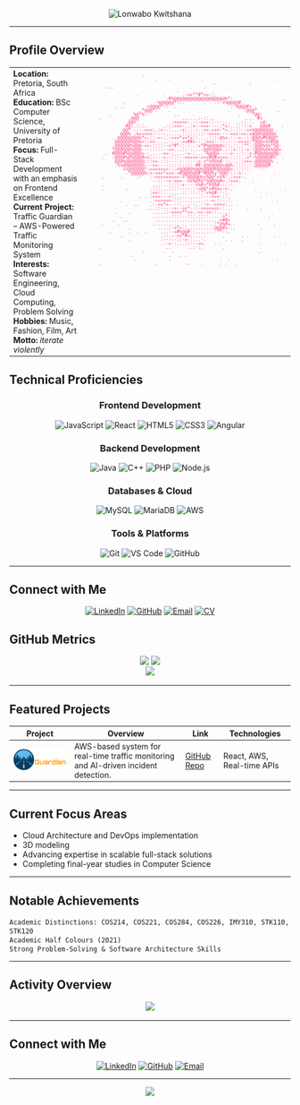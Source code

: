 <p align="center">
  <img src="lonwabologo.gif" alt="Lonwabo Kwitshana" />
</p>

---

## Profile Overview

<table align="center">
  <tr>
    <td align="left" style="vertical-align: top; padding-right: 30px;">
      <b>Location:</b> Pretoria, South Africa<br>
      <b>Education:</b> BSc Computer Science, University of Pretoria<br>
      <b>Focus:</b> Full-Stack Development with an emphasis on Frontend Excellence<br>
      <b>Current Project:</b> Traffic Guardian – AWS-Powered Traffic Monitoring System<br>
      <b>Interests:</b> Software Engineering, Cloud Computing, Problem Solving<br>
      <b>Hobbies:</b> Music, Fashion, Film, Art<br>
      <b>Motto:</b> <i>iterate violently</i>
    </td>
    <td align="center" style="vertical-align: top;">
      <pre style="font-size: 8px; line-height: 7px; color: #FF4081;">
                .                                                     
                     .    .           .                          .    
                                          ..            .             
   ...                            .    .       .   .  .               
                             .            .                           
              .         .      .-=+**#*+=-:.                          
                         -#%@@@@@@@@@@@@@@@@@@@%*:                  ..
         .           -%@@@@@*-:.       .   .:-+%@@@@#.       .        
      . ..        +@@@@*-:  .                    .-%@@@#+ .           
               .*@@@*:    .                     .     :@@@*       ..  
    .        %@*%-          ..     .                .    *@@:         
.          .@@@                ......:-::..           .... #=         
           @@=             :=====:--:-=++::----..  ..::.:.  +@:       
          #@:.:::.      .-::=++-..:+--+++----:*+:..::-:-=   @@@#    . 
         @@* --:-===:.:=--:...-+:.:-:--==-=+=-*=.:-::--=+%@@@@@@@ .   
        @@@% :%+====:---:......::::::::--==+=----===-==:+@@@%@@@@@    
     . @@@@@@@@%*=-::-=-:.-=++*++*+::....:::-@%=-:--=--:-@@@%#%@@@*   
      @@@@@@%@@%=::==-....:--:-=+##=--::=+=---:.:-:-=++=:*@@@+%+#@@   
     .@@@@@@%@@@-==-::::--=*#*-:-:-.:+*#%@@@@@=::.::.:**-:@@@%%%*%@-  
     *@@@%@@%@@@---::::---==...::-:...-@@%%@@+.:-:=:::-=--@@@%@%%@@=  
  .  #@@@#%@@@@@=-:....-==-:....-+-:...-%@@@+--:-=--.::-=-#@@@@@@@@:  
 .   -@@@#%@%@@@#==::---=--:::--==+==-=+=#@#====-::::..=*-%@@@@@#=  . 
      @@@%@@@@@@@:::=+-:::----:--:---=-=*%%%%#-::....:=+=-@@@@@@% .   
      .%+@@@@@@@@---++---::::::::::-##:@@@@@@@+@@%-::::.:.@@@@@#      
         =+@@@@@@*-=+=+===-::+%@@@@%@@%@@@@%%@@@@=::::-:.   -.        
          .*@@@@@%:=-=++*+==-+#@@@@@@#*#@@%+*@@@-::-=--.         .    
 .      .     .-   :-==+++++==-=*@@@@@%+%@@*=+%-.:=++-.               
                    --::--=-===--=+%@%%*%@@@%#=.:=+=.    .      .     
 .                  ......::::-+----+%#+*%%%#.:.-:.                   
 .        .        .:::...::::---:-::=@@*+#%%+-=-.        .          .
                   :+=-::......::.::-::-+%@#-:-:.             .       
               . . :=++---=::.........:---=+=-::.           .         
        .          .-======-:::...:....---=-::--:.                .   
          .  ..    .:-=+*=----:..--:..::=--====:.. .                  
                  ...::-----=--==*--:-===+===-:...     .    .      .  
      .    .        ....::-====**+=--==-==-:.....                     
        .           .......::::--:::.::::.....=*-              .      
     .   ..          ..............:.::......=##=                     
 .     .            .......... .. .........:*@%#+..        .     .    
           .          ....:-+*=-:.........-@@@#+-..         .         
    .      .  .  .     ...--+#%@@#-:.......-**-:.                     
        .              .::.:-=+*#=:.....      .      . .    .    .    
           .           :-----::-=-:...-.       . .   .                
                       .--=-:...::---==.   . .              .        .
.                        ..      ..:-:.       .             .         
                .       .  .                               ..         
            .             .   . .                                     
             .            .                  .  .                 .   
.                    .          ..    .      . .   .                  
      </pre>
    </td>
  </tr>
</table>


## Technical Proficiencies

<div align="center">

### Frontend Development

![JavaScript](https://img.shields.io/badge/JavaScript-FF1744?style=for-the-badge&logo=javascript&logoColor=white)
![React](https://img.shields.io/badge/React-E91E63?style=for-the-badge&logo=react&logoColor=white)
![HTML5](https://img.shields.io/badge/HTML5-FF4081?style=for-the-badge&logo=html5&logoColor=white)
![CSS3](https://img.shields.io/badge/CSS3-F50057?style=for-the-badge&logo=css3&logoColor=white)
![Angular](https://img.shields.io/badge/Angular-C2185B?style=for-the-badge&logo=angular&logoColor=white)

### Backend Development

![Java](https://img.shields.io/badge/Java-FF1744?style=for-the-badge&logo=openjdk&logoColor=white)
![C++](https://img.shields.io/badge/C++-E91E63?style=for-the-badge&logo=c%2B%2B&logoColor=white)
![PHP](https://img.shields.io/badge/PHP-FF4081?style=for-the-badge&logo=php&logoColor=white)
![Node.js](https://img.shields.io/badge/Node.js-F50057?style=for-the-badge&logo=node.js&logoColor=white)


### Databases & Cloud

![MySQL](https://img.shields.io/badge/MySQL-C2185B?style=for-the-badge&logo=mysql&logoColor=white)
![MariaDB](https://img.shields.io/badge/MariaDB-880E4F?style=for-the-badge&logo=mariadb&logoColor=white)
![AWS](https://img.shields.io/badge/AWS-FF1744?style=for-the-badge&logo=amazon-aws&logoColor=white)

### Tools & Platforms

![Git](https://img.shields.io/badge/Git-E91E63?style=for-the-badge&logo=git&logoColor=white)
![VS Code](https://img.shields.io/badge/VS_Code-FF4081?style=for-the-badge&logo=visual%20studio%20code&logoColor=white)
![GitHub](https://img.shields.io/badge/GitHub-F50057?style=for-the-badge&logo=github&logoColor=white)

</div>

---

## Connect with Me

<div align="center">

[![LinkedIn](https://img.shields.io/badge/LinkedIn-FF1744?style=for-the-badge&logo=linkedin&logoColor=white)](https://linkedin.com/in/lonwabo-kwitshana)
[![GitHub](https://img.shields.io/badge/GitHub-E91E63?style=for-the-badge&logo=github&logoColor=white)](https://github.com/7onwabo)
[![Email](https://img.shields.io/badge/Email-FF4081?style=for-the-badge&logo=gmail&logoColor=white)](mailto:lonwabo.kwitshana@gmail.com)
[![CV](https://img.shields.io/badge/CV-F50057?style=for-the-badge&logo=google-drive&logoColor=white)](https://drive.google.com/file/d/1BItLJ1DOykw1S086aar-MrcTT9mGM71q/view?usp=sharing)

</div>

## GitHub Metrics

<div align="center">
  <img src="https://github-readme-stats.vercel.app/api?username=7onwabo&show_icons=true&theme=radical&count_private=true&hide_border=true&bg_color=0d1117&title_color=FF1744&text_color=FF4081&icon_color=E91E63" height="165" />
  <img src="https://github-readme-stats.vercel.app/api/top-langs/?username=7onwabo&layout=compact&theme=radical&hide_border=true&bg_color=0d1117&title_color=FF1744&text_color=FF4081" height="165" />
</div>  

<div align="center">
  <img src="https://github-readme-streak-stats.herokuapp.com/?user=7onwabo&theme=radical&hide_border=true&background=0d1117&ring=FF1744&fire=E91E63&currStreakLabel=FF4081&sideLabels=F50057&currStreakNum=FF1744&sideNums=E91E63" />
</div>  

---

## Featured Projects

<div align="center">

| Project | Overview | Link | Technologies |
|---------|----------|------|--------------|
| <img src="TrafficGuardianLogo1_LightFinal.svg" alt="Traffic Guardian Logo" width="250"/> | AWS-based system for real-time traffic monitoring and AI-driven incident detection. | [GitHub Repo](https://github.com/COS301-SE-2025/Traffic-Guardian) | React, AWS, Real-time APIs |

</div>

---

## Current Focus Areas

* Cloud Architecture and DevOps implementation
* 3D modeling
* Advancing expertise in scalable full-stack solutions
* Completing final-year studies in Computer Science

---

## Notable Achievements

```
Academic Distinctions: COS214, COS221, COS284, COS226, IMY310, STK110, STK120  
Academic Half Colours (2021)  
Strong Problem-Solving & Software Architecture Skills  
```

---

## Activity Overview

<div align="center">
  <img src="https://github-readme-activity-graph.vercel.app/graph?username=7onwabo&theme=github-compact&hide_border=true&bg_color=0d1117&color=FF4081&line=FF1744&point=E91E63&area=true&area_color=C2185B" />
</div>

---

## Connect with Me

<div align="center">

[![LinkedIn](https://img.shields.io/badge/LinkedIn-FF1744?style=for-the-badge&logo=linkedin&logoColor=white)](https://linkedin.com/in/lonwabo-kwitshana)
[![GitHub](https://img.shields.io/badge/GitHub-E91E63?style=for-the-badge&logo=github&logoColor=white)](https://github.com/7onwabo)
[![Email](https://img.shields.io/badge/Email-FF4081?style=for-the-badge&logo=gmail&logoColor=white)](mailto:lonwabo.kwitshana@gmail.com)

</div>

---

<div align="center">
  <img src="https://komarev.com/ghpvc/?username=7onwabo&style=for-the-badge&color=FF1744" />
</div>
